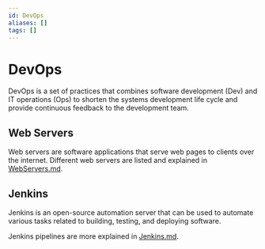 ```yaml
---
id: DevOps
aliases: []
tags: []
---
```


# DevOps

DevOps is a set of practices that combines software development (Dev) and IT operations (Ops) to shorten the systems development life cycle and provide continuous feedback to the development team.

## Web Servers

Web servers are software applications that serve web pages to clients over the internet.
Different web servers are listed and explained in [WebServers.md](WebServers.md).

## Jenkins

Jenkins is an open-source automation server that can be used to automate various tasks related to building, testing, and deploying software.

Jenkins pipelines are more explained in [Jenkins.md](Jenkins.md).
